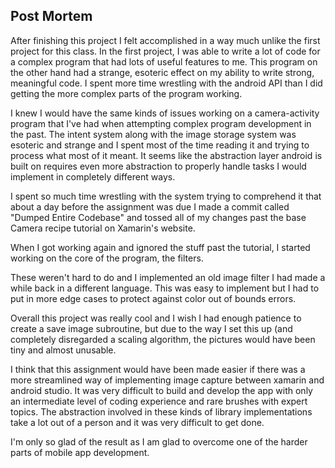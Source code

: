 ## Post Mortem
After finishing this project I felt accomplished in a way much unlike the first project for this class. In the first project, I was able to write a lot of code for a complex program that had lots of useful features to me. This program on the other hand had a strange, esoteric effect on my ability to write strong, meaningful code. I spent more time wrestling with the android API than I did getting the more complex parts of the program working.

I knew I would have the same kinds of issues working on a camera-activity program that I've had when attempting complex program development in the past. The intent system along with the image storage system was esoteric and strange and I spent most of the time reading it and trying to process what most of it meant. It seems like the abstraction layer android is built on requires even more abstraction to properly handle tasks I would implement in completely different ways.

I spent so much time wrestling with the system trying to comprehend it that about a day before the assignment was due I made a commit called "Dumped Entire Codebase" and tossed all of my changes past the base Camera recipe tutorial on Xamarin's website.

When I got working again and ignored the stuff past the tutorial, I started working on the core of the program, the filters.

These weren't hard to do and I implemented an old image filter I had made a while back in a different language. This was easy to implement but I had to put in more edge cases to protect against color out of bounds errors.

Overall this project was really cool and I wish I had enough patience to create a save image subroutine, but due to the way I set this up (and completely disregarded a scaling algorithm, the pictures would have been tiny and almost unusable.

I think that this assignment would have been made easier if there was a more streamlined way of implementing image capture between xamarin and android studio. It was very difficult to build and develop the app with only an intermediate level of coding experience and rare brushes with expert topics. The abstraction involved in these kinds of library implementations take a lot out of a person and it was very difficult to get done.

I'm only so glad of the result as I am glad to overcome one of the harder parts of mobile app development.